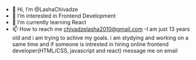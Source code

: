 - 👋 Hi, I’m @LashaChivadze
- 👀 I’m interested in Frontend Development
- 🌱 I’m currently learning React
- 📫 How to reach me chivadzelasha2010@gmail.com
-I am just 13 years old and i am trying to achive my goals. i am stydying and working on a same time and if someone is intrested in hiring online frontend developer(HTML/CSS, javascript and react) message me on email 










<!---
LashaChivadze/LashaChivadze is a ✨ special ✨ repository because its `README.md` (this file) appears on your GitHub profile.
You can click the Preview link to take a look at your changes.
--->
